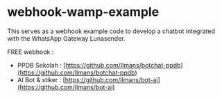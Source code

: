 # webhook-wamp-example

This serves as a webhook example code to develop a chatbot integrated with the WhatsApp Gateway Lunasender.

FREE webhook :

- PPDB Sekolah : [https://github.com/Ilmans/botchat-ppdb](https://github.com/Ilmans/botchat-ppdb)
- AI Bot & stiker : [https://github.com/Ilmans/bot-ai](https://github.com/Ilmans/bot-ai)
